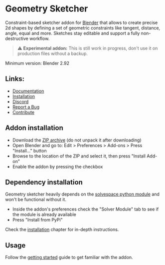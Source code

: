 # Geometry Sketcher
Constraint-based sketcher addon for [Blender](https://www.blender.org/) that allows to create precise 2d shapes by defining a set of geometric constraints like tangent, distance, angle, equal and more. Sketches stay editable and support a fully non-destructive workflow.

> :warning: **Experimental addon:** This is still work in progress, don't use it on production files without a backup.

Minimum version: Blender 2.92

## Links:

 - [Documentation](https://hlorus.github.io/geometry_sketcher/)  
 - [Installation](https://hlorus.github.io/geometry_sketcher/installation)  
 - [Discord](https://discord.gg/GzpJsShgxa)  
 - [Report a Bug](https://hlorus.github.io/geometry_sketcher/advanced/#report-a-bug)  
 - [Contribute](https://hlorus.github.io/geometry_sketcher/advanced/#contribute)


## Addon installation

- Download the [ZIP archive](https://github.com/hlorus/geometry_sketcher/archive/refs/heads/main.zip) (do not unpack it after downloading)
- Open Blender and go to: Edit > Preferences > Add-ons > Press "Install..." button
- Browse to the location of the ZIP and select it, then press "Install Add-on"
- Enable the addon by pressing the checkbox

## Dependency installation
Geometry sketcher heavily depends on the [solvespace python module](https://pypi.org/project/py-slvs/) and won't be functional without it.

- Inside the addon's preferences check the "Solver Module" tab to see if the module is already available
- Press "Install from PyPi"

Check the [installation](https://hlorus.github.io/geometry_sketcher/installation) chapter for in-depth instructions.

## Usage
Follow the [getting started](https://hlorus.github.io/geometry_sketcher/getting_started) guide to get familiar with the addon.
